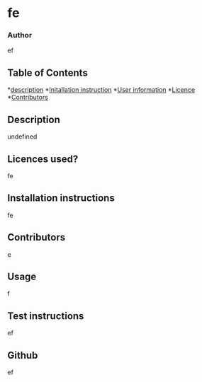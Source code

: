 # fe
  
  ### Author
  ef    

  ## Table of Contents
  *[description](#description)
  *[Initallation instruction](#installation)
  *[User information](#usage)
  *[Licence](#licence)
  *[Contributors](#contributors)

  
  ## Description
  undefined
  
  ## Licences used?
  fe

  ## Installation instructions
  fe

  ## Contributors
  e

  ## Usage
  f

  ## Test instructions
  ef

  ## Github
  ef


